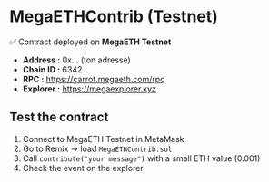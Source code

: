 # MegaETHContrib (Testnet)

✅ Contract deployed on **MegaETH Testnet**
- **Address :** 0x… (ton adresse)
- **Chain ID :** 6342
- **RPC :** https://carrot.megaeth.com/rpc
- **Explorer :** https://megaexplorer.xyz

## Test the contract
1. Connect to MegaETH Testnet in MetaMask
2. Go to Remix → load `MegaETHContrib.sol`
3. Call `contribute("your message")` with a small ETH value (0.001)
4. Check the event on the explorer
